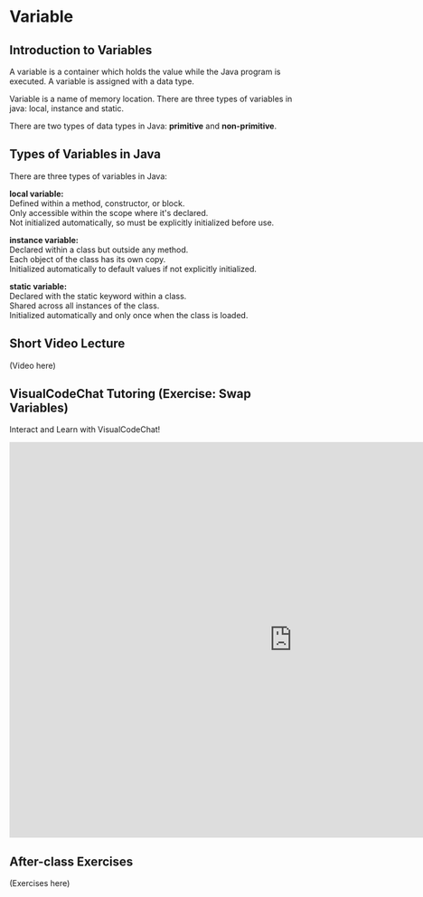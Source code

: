 # Variable  

## Introduction to Variables
A variable is a container which holds the value while the Java program is executed. A variable is assigned with a data type.

Variable is a name of memory location. There are three types of variables in java: local, instance and static.

There are two types of data types in Java: **primitive** and **non-primitive**.


## Types of Variables in Java
There are three types of variables in Java:

**local variable:**   
Defined within a method, constructor, or block.  
Only accessible within the scope where it's declared.  
Not initialized automatically, so must be explicitly initialized before use.  

**instance variable:**   
Declared within a class but outside any method.  
Each object of the class has its own copy.  
Initialized automatically to default values if not explicitly initialized.  

**static variable:**   
Declared with the static keyword within a class.  
Shared across all instances of the class.  
Initialized automatically and only once when the class is loaded.  

## Short Video Lecture
(Video here)


## VisualCodeChat Tutoring  (Exercise: Swap Variables)
Interact and Learn with VisualCodeChat!

<iframe src="https://www.vizai.site/#/new-chat?mask=100000" width="1000" height="700" frameborder="0"></iframe>

## After-class Exercises
(Exercises here)
